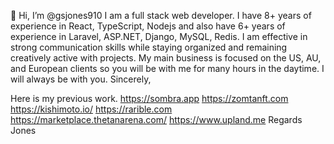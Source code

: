 👋 Hi, I’m @gsjones910
I am a full stack web developer.
I have 8+ years of experience in React, TypeScript, Nodejs and also have 6+ years of experience in Laravel, ASP.NET, Django, MySQL, Redis. 
I am effective in strong communication skills while staying organized and remaining creatively active with projects.
My main business is focused on the US, AU, and European clients so you will be with me for many hours in the daytime.
I will always be with you. Sincerely,

Here is my previous work.
https://sombra.app
https://zomtanft.com
https://kishimoto.io/
https://rarible.com
https://marketplace.thetanarena.com/
https://www.upland.me
Regards
Jones


<!---
gsjones910/gsjones910 is a ✨ special ✨ repository because its `README.md` (this file) appears on your GitHub profile.
You can click the Preview link to take a look at your changes.
--->
